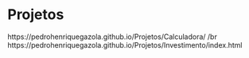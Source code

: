 # Projetos
<p>https://pedrohenriquegazola.github.io/Projetos/Calculadora/ /br
https://pedrohenriquegazola.github.io/Projetos/Investimento/index.html</p>

